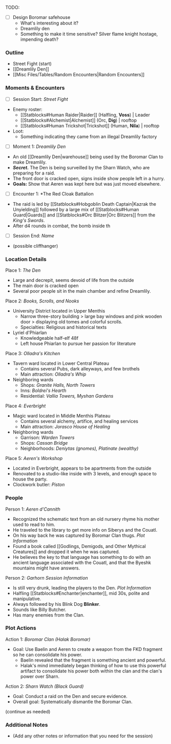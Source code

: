 TODO:
- [ ] Design Boromar safehouse
	- What's interesting about it?
	- Dreamlily den
	- Something to make it time sensitive? Silver flame knight hostage, impending death? 
### Outline
- Street Fight (start)
- [[Dreamlily Den]]
- [[Misc Files/Tables/Random Encounters|Random Encounters]]

### Moments & Encounters

- [ ] Session Start: *Street Fight*
- Enemy roster:
	- [[Statblocks#Human Raider|Raider]] (Halfling, **Voss**) | Leader
	- [[Statblocks#Alchemist|Alchemist]] (Orc, **Dig**) | rooftop
	- [[Statblocks#Human Trickshot|Trickshot]] (Human, **Nila**) | rooftop
- Loot:
	- Something indicating they came from an illegal Dreamlily factory

- [ ] Moment 1: *Dreamlily Den*
- An old [[Dreamlily Den|warehouse]] being used by the Boromar Clan to make Dreamlily.
- ***Secret.*** The Den is being surveilled by the Sharn Watch, who are preparing for a raid.
- The front door is cracked open, signs inside show people left in a hurry.
- **Goals:** Show that Aeren was kept here but was just moved elsewhere.

- [ ] Encounter 1: *The Red Cloak Battalion
- The raid is led by [[Statblocks#Hobgoblin Death Captain|Kazrak the Unyielding]] followed by a large mix of [[Statblocks#Human Guard|Guards]] and [[Statblocks#Orc Blitzer|Orc Blitzers]] from the *King's Swords*.
- After d4 rounds in combat, the bomb inside th

- [ ] Session End: *Name*
- (possible cliffhanger)

### Location Details

Place 1: *The Den*
- Large and decrepit, seems devoid of life from the outside
- The main door is cracked open
- Several poor people sit in the main chamber and refine Dreamlily.

Place 2: *Books, Scrolls, and Nooks*
- University District located in Upper Menthis
	- Narrow three-story building > large bay windows and pink wooden door > displaying old tomes and colorful scrolls.
	-  Specialties: Religious and historical texts
- Lyriel d'Phiarlan
	- Knowledgeable half-elf 48f
	- Left house Phiarlan to pursue her passion for literature

Place 3: *Olladra's Kitchen*
- Tavern ward located in Lower Central Plateau
	- Contains several Pubs, dark alleyways, and few brothels
	- Main attraction: *Olladra's Whip*
- Neighboring wards
	- Shops: *Granite Halls, North Towers*
	- Inns: *Boldrei's Hearth*
	- Residential: *Vallia Towers, Myshan Gardens*

Place 4: *Everbright*
- Magic ward located in Middle Menthis Plateau
	- Contains several alchemy, artifice, and healing services
	- Main attraction: *Jorasco House of Healing*
- Neighboring wards
	- Garrison: *Warden Towers*
	- Shops: *Cassan Bridge*
	- Neighborhoods: *Deniytas (gnomes), Platinate (wealthy)*

Place 5: *Aeren's Workshop*
- Located in Everbright, appears to be apartments from the outside
- Renovated to a studio-like inside with 3 levels, and enough space to house the party.
- Clockwork butler: *Piston*
### People

Person 1: *Aeren d'Cannith*
- Recognized the schematic text from an old nursery rhyme his mother used to read to him.
- He traveled to the library to get more info on Siberys and the Couatl. 
- On his way back he was captured by Boromar Clan thugs.
*Plot Information*
- Found a book called [[Godlings, Demigods, and Other Mythical Creatures]] and dropped it when he was captured.
- He believes the key to that language has something to do with an ancient language associated with the Couatl, and that the Byeshk mountains might have answers.

Person 2: *Garhorn*
*Session Information*
- Is still very drunk, leading the players to the Den.
*Plot Information*
- Halfling [[Statblocks#Enchanter|enchanter]], mid 30s, polite and manipulative.
- Always followed by his Blink Dog **Blinker**.
- Sounds like Billy Butcher.
- Has many enemies from the Clan.
### Plot Actions

Action 1: *Boromar Clan (Halak Boromar)*
- Goal: Use Baelin and Aeren to create a weapon from the FKD fragment so he can consolidate his power.
	- Baelin revealed that the fragment is something ancient and powerful.
	- Halak's mind immediately began thinking of how to use this powerful artifact to consolidate his power both within the clan and the clan's power over Sharn.

Action 2: *Sharn Watch (Black Guard)*
- Goal: Conduct a raid on the Den and secure evidence.
- Overall goal: Systematically dismantle the Boromar Clan.

(continue as needed)
### Additional Notes

- (Add any other notes or information that you need for the session)